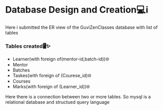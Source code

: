 <h1>Database Design and Creation💻ℹ</h1>
<p>Here i submitted the ER view of the GuviZenClasses database with list of tables</p>
<h3>Tables created🖥✨</h3>
<ul>
  <li>Learner(with foreign of(mentor-id,batch-id))🌐</li>
   <li>Mentor</li>
   <li>Batches</li>
   <li>Taskes(with foreign of (Courese_id)🌐</li>
   <li>Courses</li>
   <li>Marks(with foreign of (Learner_id))🌐</li>
</ul>
<p>Here there is a connection between two or more tables. So mysql is a relational database and structued query language</p>
